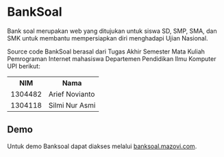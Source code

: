 # BankSoal

Bank soal merupakan web yang ditujukan untuk siswa SD, SMP, SMA, dan SMK untuk membantu mempersiapkan diri menghadapi Ujian Nasional.

Source code BankSoal berasal dari Tugas Akhir Semester Mata Kuliah Pemrograman Internet mahasiswa Departemen Pendidikan Ilmu Komputer UPI berikut:
<table>
  <tr>
    <th>NIM</th>
    <th>Nama</th>
  </tr>
  <tr>
    <td>1304482</td>
    <td>Arief Novianto</td>
  </tr>
  <tr>
    <td>1304118</td>
    <td>Silmi Nur Asmi</td>
  </tr>
</table>

## Demo
Untuk demo Banksoal dapat diakses melalui <a href="http://banksoal.mazovi.com">banksoal.mazovi.com</a>.
